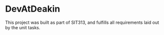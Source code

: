 # DevAtDeakin

This project was built as part of SIT313, and fulfills all requirements laid out by the unit tasks.
